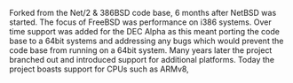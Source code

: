 Forked from the Net/2 & 386BSD code base, 6 months after NetBSD was started. The
focus of FreeBSD was performance on i386 systems. Over time support was added
for the DEC Alpha as this meant porting the code base to a 64bit systems and
addressing any bugs which would prevent the code base from running on a 64bit
system. Many years later the project branched out and introduced support for
additional platforms. Today the project boasts support for CPUs such as ARMv8,
